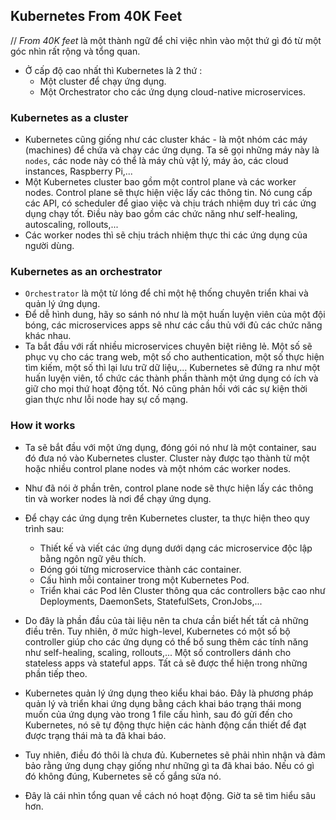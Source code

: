 ## Kubernetes From 40K Feet

// *From 40K feet* là một thành ngữ để chỉ việc nhìn vào một thứ gì đó từ một góc nhìn rất rộng và tổng quan.

- Ở cấp độ cao nhất thì Kubernetes là 2 thứ :
    - Một cluster để chạy ứng dụng.
    - Một Orchestrator cho các ứng dụng cloud-native microservices.

### Kubernetes as a cluster

- Kubernetes cũng giống như các cluster khác - là một nhóm các máy (machines) để chứa và chạy các ứng dụng. Ta sẽ gọi những máy này là `nodes`, các node này có thể là máy chủ vật lý, máy ảo, các cloud instances, Raspberry Pi,...
- Một Kubernetes cluster bao gồm một control plane và các worker nodes. Control plane sẽ thực hiện việc lấy các thông tin. Nó cung cấp các API, có scheduler để giao việc và chịu trách nhiệm duy trì các ứng dụng chạy tốt. Điều này bao gồm các chức năng như self-healing, autoscaling, rollouts,...
- Các worker nodes thì sẽ chịu trách nhiệm thực thi các ứng dụng của người dùng.

### Kubernetes as an orchestrator

- `Orchestrator` là một từ lóng để chỉ một hệ thống chuyên triển khai và quản lý ứng dụng.
- Để dễ hình dung, hãy so sánh nó như là một huấn luyện viên của một đội bóng, các microservices apps sẽ như các cầu thủ với đủ các chức năng khác nhau.
- Ta bắt đầu với rất nhiều microservices chuyên biệt riêng lẻ. Một số sẽ phục vụ cho các trang web, một số cho authentication, một số thực hiện tìm kiếm, một số thì lại lưu trữ dữ liệu,... Kubernetes sẽ đứng ra như một huấn luyện viên, tổ chức các thành phần thành một ứng dụng có ích và giữ cho mọi thứ hoạt động tốt. Nó cũng phản hồi với các sự kiện thời gian thực như lỗi node hay sự cố mạng.

### How it works

- Ta sẽ bắt đầu với một ứng dụng, đóng gói nó như là một container, sau đó đưa nó vào Kubernetes cluster. Cluster này được tạo thành từ một hoặc nhiều control plane nodes và một nhóm các worker nodes.
- Như đã nói ở phần trên, control plane node sẽ thực hiện lấy các thông tin và worker nodes là nơi để chạy ứng dụng.
- Để chạy các ứng dụng trên Kubernetes cluster, ta thực hiện theo quy trình sau:
    - Thiết kế và viết các ứng dụng dưới dạng các microservice độc lập bằng ngôn ngữ yêu thích.
    - Đóng gói từng microservice thành các container.
    - Cấu hình mỗi container trong một Kubernetes Pod.
    - Triển khai các Pod lên Cluster thông qua các controllers bậc cao như Deployments, DaemonSets, StatefulSets, CronJobs,...

- Do đây là phần đầu của tài liệu nên ta chưa cần biết hết tất cả những điều trên. Tuy nhiên, ở mức high-level, Kubernetes có một số bộ controller giúp cho các ứng dụng có thể bổ sung thêm các tính năng như self-healing, scaling, rollouts,... Một số controllers dánh cho stateless apps và stateful apps. Tất cả sẽ được thể hiện trong những phần tiếp theo.
- Kubernetes quản lý ứng dụng theo kiểu khai báo. Đây là phương pháp quản lý và triển khai ứng dụng bằng cách khai báo trạng thái mong muốn của ứng dụng vào trong 1 file cấu hình, sau đó gửi đến cho Kubernetes, nó sẽ tự động thực hiện các hành động cần thiết để đạt được trạng thái mà ta đã khai báo.
- Tuy nhiên, điều đó thôi là chưa đủ. Kubernetes sẽ phải nhìn nhận và đảm bảo rằng ứng dụng chạy giống như những gì ta đã khai báo. Nếu có gì đó không đúng, Kubernetes sẽ cố gắng sửa nó.
- Đây là cái nhìn tổng quan về cách nó hoạt động. Giờ ta sẽ tìm hiểu sâu hơn.
